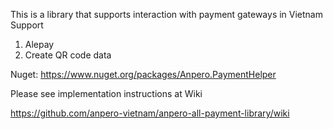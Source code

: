 This is a library that supports interaction with payment gateways in Vietnam
Support
1. Alepay
2. Create QR code data

Nuget: https://www.nuget.org/packages/Anpero.PaymentHelper

Please see implementation instructions at Wiki

https://github.com/anpero-vietnam/anpero-all-payment-library/wiki

